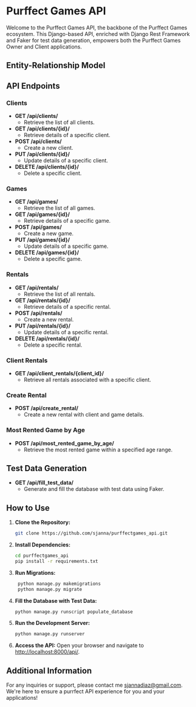 # Purffect Games API

Welcome to the Purffect Games API, the backbone of the Purffect Games ecosystem. This Django-based API, enriched with Django Rest Framework and Faker for test data generation, empowers both the Purffect Games Owner and Client applications.

## Entity-Relationship Model

<!-- ![Entity-Relationship Model](./images/er_model.png) -->

## API Endpoints

### Clients

- **GET /api/clients/**
  - Retrieve the list of all clients.
- **GET /api/clients/{id}/**
  - Retrieve details of a specific client.
- **POST /api/clients/**
  - Create a new client.
- **PUT /api/clients/{id}/**
  - Update details of a specific client.
- **DELETE /api/clients/{id}/**
  - Delete a specific client.

### Games

- **GET /api/games/**
  - Retrieve the list of all games.
- **GET /api/games/{id}/**
  - Retrieve details of a specific game.
- **POST /api/games/**
  - Create a new game.
- **PUT /api/games/{id}/**
  - Update details of a specific game.
- **DELETE /api/games/{id}/**
  - Delete a specific game.

### Rentals

- **GET /api/rentals/**
  - Retrieve the list of all rentals.
- **GET /api/rentals/{id}/**
  - Retrieve details of a specific rental.
- **POST /api/rentals/**
  - Create a new rental.
- **PUT /api/rentals/{id}/**
  - Update details of a specific rental.
- **DELETE /api/rentals/{id}/**
  - Delete a specific rental.

### Client Rentals

- **GET /api/client_rentals/{client_id}/**
  - Retrieve all rentals associated with a specific client.

### Create Rental

- **POST /api/create_rental/**
  - Create a new rental with client and game details.

### Most Rented Game by Age

- **POST /api/most_rented_game_by_age/**
  - Retrieve the most rented game within a specified age range.

## Test Data Generation

- **GET /api/fill_test_data/**
  - Generate and fill the database with test data using Faker.

## How to Use

1. **Clone the Repository:**
   ```bash
   git clone https://github.com/sjanna/purffectgames_api.git
   ```

2. **Install Dependencies:**
   ```bash
   cd purffectgames_api
   pip install -r requirements.txt
   ```
3. **Run Migrations:**
   ```bash
    python manage.py makemigrations
    python manage.py migrate
    ```

4. **Fill the Database with Test Data:**
   ```bash
   python manage.py runscript populate_database
   ```

5. **Run the Development Server:**
   ```bash
   python manage.py runserver
   ```

6. **Access the API:**
   Open your browser and navigate to [http://localhost:8000/api/](http://localhost:8000/api/).

## Additional Information

For any inquiries or support, please contact me [sjannadiaz@gmail.com](mailto:sjannadiaz@gmail.com). We're here to ensure a purrfect API experience for you and your applications!
